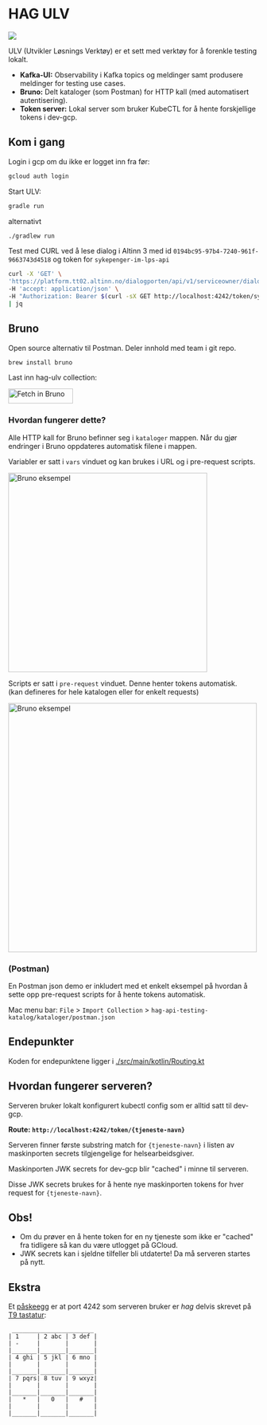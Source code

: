
# HAG ULV

![](readme/ulv-ascii.png)

ULV (Utvikler Løsnings Verktøy) er et sett med verktøy for å forenkle testing lokalt.

- **Kafka-UI:** Observability i Kafka topics og meldinger samt produsere meldinger for testing use cases.
- **Bruno:** Delt kataloger (som Postman) for HTTP kall (med automatisert autentisering).
- **Token server:** Lokal server som bruker KubeCTL for å hente forskjellige tokens i dev-gcp. 


## Kom i gang
Login i gcp om du ikke er logget inn fra før:
```bash
gcloud auth login
```
Start ULV:
```bash
gradle run
```
alternativt
```bash
./gradlew run
```

Test med CURL ved å lese dialog i Altinn 3 med id `0194bc95-97b4-7240-961f-9663743d4518` og token for `sykepenger-im-lps-api`
```bash
curl -X 'GET' \
'https://platform.tt02.altinn.no/dialogporten/api/v1/serviceowner/dialogs/0194bc95-97b4-7240-961f-9663743d4518' \
-H 'accept: application/json' \
-H "Authorization: Bearer $(curl -sX GET http://localhost:4242/token/sykepenger-im-lps-api)" \
| jq
```

## Bruno
Open source alternativ til Postman. Deler innhold med team i git repo.



```bash
brew install bruno
```

Last inn hag-ulv collection:

[<img src="https://fetch.usebruno.com/button.svg" alt="Fetch in Bruno" style="width: 130px; height: 30px;" width="128" height="32">](https://fetch.usebruno.com?url=https%3A%2F%2Fgithub.com%2Fnavikt%2Fhag-ulv.git "target=_blank rel=noopener noreferrer")



### Hvordan fungerer dette?

Alle HTTP kall for Bruno befinner seg i `kataloger` mappen. Når du gjør endringer i Bruno oppdateres automatisk filene i mappen.

Variabler er satt i `vars` vinduet og kan brukes i URL og i pre-request scripts.

<img src="./readme/bruno-var-eksempel.png" alt="Bruno eksempel" width="400" />  


Scripts er satt i `pre-request` vinduet. Denne henter tokens automatisk.  
(kan defineres for hele katalogen eller for enkelt requests)


<img src="./readme/bruno-prescript-eksempel.png" alt="Bruno eksempel" width="500" />


### (Postman)
En Postman json demo er inkludert med et enkelt eksempel på hvordan å sette opp pre-request scripts for å hente tokens automatisk.

Mac menu bar: `File` > `Import Collection` > `hag-api-testing-katalog/kataloger/postman.json`

## Endepunkter

Koden for endepunktene ligger i [./src/main/kotlin/Routing.kt](./src/main/kotlin/Routing.kt)

## Hvordan fungerer serveren?

Serveren bruker lokalt konfigurert kubectl config som er alltid satt til dev-gcp.

**Route: `http://localhost:4242/token/{tjeneste-navn}`**

Serveren finner første substring match for `{tjeneste-navn}` i listen av maskinporten secrets tilgjengelige for helsearbeidsgiver.

Maskinporten JWK secrets for dev-gcp blir "cached" i minne til serveren.

Disse JWK secrets brukes for å hente nye maskinporten tokens for hver request for `{tjeneste-navn}`.


## Obs!

- Om du prøver en å hente token for en ny tjeneste som ikke er "cached" fra tidligere så kan du være utlogget på GCloud.
- JWK secrets kan i sjeldne tilfeller bli utdaterte! Da må serveren startes på nytt.


## Ekstra

Et [påskeegg](https://www.nrk.no/filmpolitiet/et-annerledes-paskeegg-1.17237361) er at port 4242 som serveren bruker er *hag* delvis skrevet på [T9 tastatur](https://no.wikipedia.org/wiki/T9):

```
 _______________________
| 1     | 2 abc | 3 def |
| -     |       |       |
|_______|_______|_______|
| 4 ghi | 5 jkl | 6 mno |
|       |       |       |
|_______|_______|_______|
| 7 pqrs| 8 tuv | 9 wxyz|
|       |       |       |
|_______|_______|_______|
|   *   |   0   |   #   |
|       |       |       |
|_______|_______|_______|
```